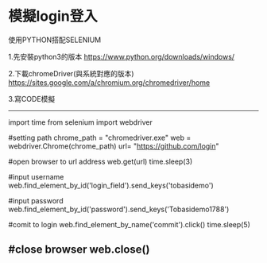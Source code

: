 # 模擬login登入
使用PYTHON搭配SELENIUM

1.先安裝python3的版本
https://www.python.org/downloads/windows/

2.下載chromeDriver(與系統對應的版本)
https://sites.google.com/a/chromium.org/chromedriver/home

3.寫CODE模擬

----------------------------------------------------

import time
from selenium import webdriver

#setting path
chrome_path = "chromedriver.exe"
web = webdriver.Chrome(chrome_path)
url=  "https://github.com/login"

#open browser to url address
web.get(url) 
time.sleep(3)

#input username
web.find_element_by_id('login_field').send_keys('tobasidemo')

#input password
web.find_element_by_id('password').send_keys('Tobasidemo1788')

#comit to login
web.find_element_by_name('commit').click()
time.sleep(5)

#close browser
web.close()
--------------------------------------------------------
